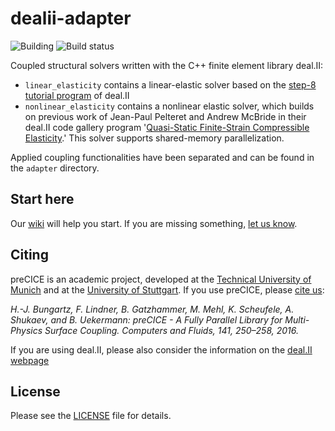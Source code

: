 # dealii-adapter
![Building](https://github.com/precice/dealii-adapter/workflows/Building/badge.svg)
<a style="text-decoration: none" href="https://travis-ci.org/precice/dealii-adapter" target="_blank">
    <img src="https://travis-ci.org/precice/dealii-adapter.svg?branch=master" alt="Build status">
</a>

Coupled structural solvers written with the C++ finite element library deal.II:

- `linear_elasticity` contains a linear-elastic solver based on the [step-8 tutorial program](https://www.dealii.org/9.2.0/doxygen/deal.II/step_8.html) of deal.II
- `nonlinear_elasticity` contains a nonlinear elastic solver, which builds on previous work of Jean-Paul Pelteret and Andrew McBride in their deal.II code gallery program '[Quasi-Static Finite-Strain Compressible Elasticity](https://www.dealii.org/9.0.0/doxygen/deal.II/code_gallery_Quasi_static_Finite_strain_Compressible_Elasticity.html).' This solver supports shared-memory parallelization.

Applied coupling functionalities have been separated and can be found in the `adapter` directory.

## Start here
Our [wiki](https://github.com/precice/dealii-adapter/wiki) will help you start. If you are missing something, [let us know](https://www.precice.org/resources/#contact).

## Citing
preCICE is an academic project, developed at the [Technical University of Munich](https://www5.in.tum.de/wiki/index.php/Home) and at the [University of Stuttgart](https://www.ipvs.uni-stuttgart.de/). If you use preCICE, please [cite us](https://www.precice.org/publications/):

*H.-J. Bungartz, F. Lindner, B. Gatzhammer, M. Mehl, K. Scheufele, A. Shukaev, and B. Uekermann: preCICE - A Fully Parallel Library for Multi-Physics Surface Coupling. Computers and Fluids, 141, 250–258, 2016.*

If you are using deal.II, please also consider the information on the [deal.II webpage](https://www.dealii.org/publications.html)

## License

Please see the [LICENSE](https://github.com/precice/dealii-adapter/blob/master/LICENSE) file for details.
